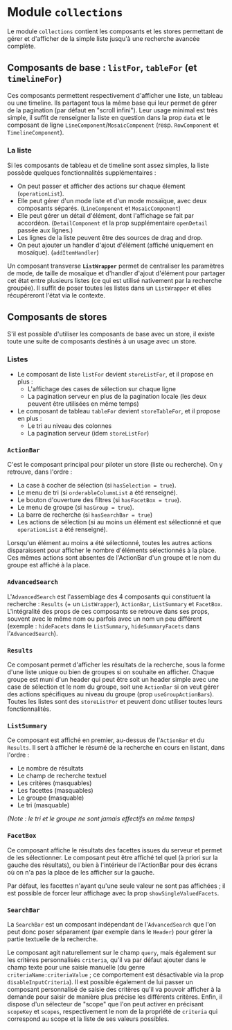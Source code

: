 # Module `collections`

Le module `collections` contient les composants et les stores permettant de gérer et d'afficher de la simple liste jusqu'à une recherche avancée complète.

## Composants de base : `listFor`, `tableFor` (et `timelineFor`)

Ces composants permettent respectivement d'afficher une liste, un tableau ou une timeline. Ils partagent tous la même base qui leur permet de gérer de la pagination (par défaut en "scroll infini"). Leur usage minimal est très simple, il suffit de renseigner la liste en question dans la prop `data` et le composant de ligne `LineComponent`/`MosaicComponent` (resp. `RowComponent` et `TimelineComponent`).

### La liste

Si les composants de tableau et de timeline sont assez simples, la liste possède quelques fonctionnalités supplémentaires :

-   On peut passer et afficher des actions sur chaque élement (`operationList`).
-   Elle peut gérer d'un mode liste et d'un mode mosaïque, avec deux composants séparés. (`LineComponent` et `MosaicComponent`)
-   Elle peut gérer un détail d'élément, dont l'affichage se fait par accordéon. (`DetailComponent` et la prop supplémentaire `openDetail` passée aux lignes.)
-   Les lignes de la liste peuvent être des sources de drag and drop.
-   On peut ajouter un handler d'ajout d'élément (affiché uniquement en mosaïque). (`addItemHandler`)

Un composant transverse **`ListWrapper`** permet de centraliser les paramètres de mode, de taille de mosaïque et d'handler d'ajout d'élément pour partager cet état entre plusieurs listes (ce qui est utilisé nativement par la recherche groupée). Il suffit de poser toutes les listes dans un `ListWrapper` et elles récupéreront l'état via le contexte.

## Composants de stores

S'il est possible d'utiliser les composants de base avec un store, il existe toute une suite de composants destinés à un usage avec un store.

### Listes

-   Le composant de liste `listFor` devient `storeListFor`, et il propose en plus :
    -   L'affichage des cases de sélection sur chaque ligne
    -   La pagination serveur en plus de la pagination locale (les deux peuvent être utilisées en même temps)
-   Le composant de tableau `tableFor` devient `storeTableFor`, et il propose en plus :
    -   Le tri au niveau des colonnes
    -   La pagination serveur (idem `storeListFor`)

### `ActionBar`

C'est le composant principal pour piloter un store (liste ou recherche). On y retrouve, dans l'ordre :

-   La case à cocher de sélection (si `hasSelection = true`).
-   Le menu de tri (si `orderableColumnList` a été renseigné).
-   Le bouton d'ouverture des filtres (si `hasFacetBox = true`).
-   Le menu de groupe (si `hasGroup = true`).
-   La barre de recherche (si `hasSearchBar = true`)
-   Les actions de sélection (si au moins un élément est sélectionné et que `operationList` a été renseigné).

Lorsqu'un élément au moins a été sélectionné, toutes les autres actions disparaissent pour afficher le nombre d'éléments sélectionnés à la place. Ces mêmes actions sont absentes de l'ActionBar d'un groupe et le nom du groupe est affiché à la place.

### `AdvancedSearch`

L'`AdvancedSearch` est l'assemblage des 4 composants qui constituent la recherche : `Results` (+ un `ListWrapper`), `ActionBar`, `ListSummary` et `FacetBox`. L'intégralité des props de ces composants se retrouve dans ses props, souvent avec le même nom ou parfois avec un nom un peu différent (exemple : `hideFacets` dans le `ListSummary`, `hideSummaryFacets` dans l'`AdvancedSearch`).

### `Results`

Ce composant permet d'afficher les résultats de la recherche, sous la forme d'une liste unique ou bien de groupes si on souhaite en afficher. Chaque groupe est muni d'un header qui peut être soit un header simple avec une case de sélection et le nom du groupe, soit une `ActionBar` si on veut gérer des actions spécifiques au niveau du groupe (prop `useGroupActionBars`). Toutes les listes sont des `storeListFor` et peuvent donc utiliser toutes leurs fonctionnalités.

### `ListSummary`

Ce composant est affiché en premier, au-dessus de l'`ActionBar` et du `Results`. Il sert à afficher le résumé de la recherche en cours en listant, dans l'ordre :

-   Le nombre de résultats
-   Le champ de recherche textuel
-   Les critères (masquables)
-   Les facettes (masquables)
-   Le groupe (masquable)
-   Le tri (masquable)

_(Note : le tri et le groupe ne sont jamais effectifs en même temps)_

### `FacetBox`

Ce composant affiche le résultats des facettes issues du serveur et permet de les sélectionner. Le composant peut être affiché tel quel (à priori sur la gauche des résultats), ou bien à l'intérieur de l'ActionBar pour des écrans où on n'a pas la place de les afficher sur la gauche.

Par défaut, les facettes n'ayant qu'une seule valeur ne sont pas affichées ; il est possible de forcer leur affichage avec la prop `showSingleValuedFacets`.

### `SearchBar`

La `SearchBar` est un composant indépendant de l'`AdvancedSearch` que l'on peut donc poser séparament (par exemple dans le `Header`) pour gérer la partie textuelle de la recherche.

Le composant agit naturellement sur le champ `query`, mais également sur les critères personnalisés `criteria`, qu'il va par défaut ajouter dans le champ texte pour une saisie manuelle (du genre `criteriaName:criteriaValue` ; ce comportement est désactivable via la prop `disableInputCriteria`). Il est possible également de lui passer un composant personnalisé de saisie des critères qu'il va pouvoir afficher à la demande pour saisir de manière plus précise les différents critères. Enfin, il dispose d'un sélecteur de "scope" que l'on peut activer en précisant `scopeKey` et `scopes`, respectivement le nom de la propriété de `criteria` qui correspond au scope et la liste de ses valeurs possibles.
